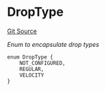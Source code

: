 # DropType
[Git Source](https://github.com/Transient-Labs/tl-stacks/blob/50740a6194cf2cd3fb0343ae5849dbd8f751edf6/src/utils/CommonUtils.sol)

*Enum to encapsulate drop types*


```solidity
enum DropType {
    NOT_CONFIGURED,
    REGULAR,
    VELOCITY
}
```

